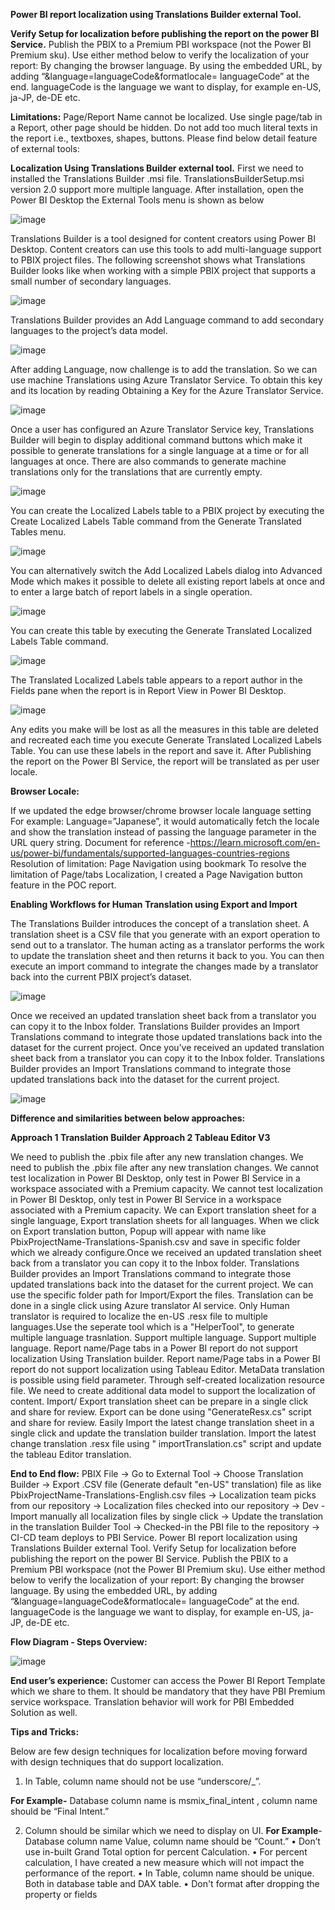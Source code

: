 

**Power BI report localization using Translations Builder external Tool.**


**Verify Setup for localization before publishing the report on the power BI Service.**
Publish the PBIX to a Premium PBI workspace (not the Power BI Premium sku). Use either method below to verify the localization of your report:
By changing the browser language.
By using the embedded URL, by adding “&language=languageCode&formatlocale= languageCode” at the end. languageCode is the language we want to display, for example en-US, ja-JP, de-DE etc.


**Limitations:**
Page/Report Name cannot be localized.
Use single page/tab in a Report, other page should be hidden.
Do not add too much literal texts in the report i.e., textboxes, shapes, buttons.
Please find below detail feature of external tools:


**Localization Using Translations Builder external tool.**
First we need to installed the Translations Builder .msi file.
TranslationsBuilderSetup.msi version 2.0 support more multiple language.
After installation, open the Power BI Desktop the External Tools menu is shown as below

![image](https://github.com/user-attachments/assets/f843de51-14a1-4add-a651-20c27375efc3)

  
Translations Builder is a tool designed for content creators using Power BI Desktop. Content creators can use this tools to add multi-language support to PBIX project files. The following screenshot shows what Translations Builder looks like when working with a simple PBIX project that supports a small number of secondary languages.

![image](https://github.com/user-attachments/assets/1d4335b8-454f-4a5c-97e6-203ec1a1604f)

  
Translations Builder provides an Add Language command to add secondary languages to the project’s data model.

![image](https://github.com/user-attachments/assets/65705aee-29a4-4e37-96e9-1a2dc3807566)

  
After adding Language, now challenge is to add the translation. So we can use machine Translations using Azure Translator Service.
To obtain this key and its location by reading Obtaining a Key for the Azure Translator Service.

![image](https://github.com/user-attachments/assets/b5a7b006-a114-4e75-8a54-a24d45a971c6)

  
Once a user has configured an Azure Translator Service key, Translations Builder will begin to display additional command buttons which make it possible to generate translations for a single language at a time or for all languages at once. There are also commands to generate machine translations only for the translations that are currently empty.

![image](https://github.com/user-attachments/assets/3ff494e5-e703-471d-9c7f-df5e53a2e1a4)

  
You can create the Localized Labels table to a PBIX project by executing the Create Localized Labels Table command from the Generate Translated Tables menu.


![image](https://github.com/user-attachments/assets/1decda30-8726-4b0c-be55-4fe2dd40150f)


  You can alternatively switch the Add Localized Labels dialog into Advanced Mode which makes it possible to delete all existing report labels at once and to enter a large batch of report labels in a single operation.

  ![image](https://github.com/user-attachments/assets/57b40462-e4ba-4b3c-9920-8ef3656331dd)

  
You can create this table by executing the Generate Translated Localized Labels Table command.

![image](https://github.com/user-attachments/assets/dffc101d-0723-418c-8354-fdc6a5ed090f)

  
The Translated Localized Labels table appears to a report author in the Fields pane when the report is in Report View in Power BI Desktop.

![image](https://github.com/user-attachments/assets/c37eeccd-88f8-4f64-b067-9d649d4e931c)

  
Any edits you make will be lost as all the measures in this table are deleted and recreated each time you execute Generate Translated Localized Labels Table.
You can use these labels in the report and save it. After Publishing the report on the Power BI Service, the report will be translated as per user locale.

**Browser Locale:**

If we updated the edge browser/chrome browser locale language setting For example: Language=”Japanese”, it would automatically fetch the locale and show the translation instead of passing the language parameter in the URL query string.
Document for reference -https://learn.microsoft.com/en-us/power-bi/fundamentals/supported-languages-countries-regions 
Resolution of limitation:
Page Navigation using bookmark
To resolve the limitation of Page/tabs Localization, I created a Page Navigation button feature in the POC report.

**Enabling Workflows for Human Translation using Export and Import**

The Translations Builder introduces the concept of a translation sheet. A translation sheet is a CSV file that you generate with an export operation to send out to a translator. The human acting as a translator performs the work to update the translation sheet and then returns it back to you. You can then execute an import command to integrate the changes made by a translator back into the current PBIX project’s dataset.

![image](https://github.com/user-attachments/assets/a0e9d35b-88c3-48d6-8bd8-e3a398a1034c)



  
Once we received an updated translation sheet back from a translator you can copy it to the Inbox folder. Translations Builder provides an Import Translations command to integrate those updated translations back into the dataset for the current project. Once you’ve received an updated translation sheet back from a translator you can copy it to the Inbox folder. Translations Builder provides an Import Translations command to integrate those updated translations back into the dataset for the current project.


![image](https://github.com/user-attachments/assets/b524fd27-fc75-42ec-813a-75312307cf9b)


  
**Difference and similarities between below approaches:**


**Approach 1 Translation Builder	Approach 2 Tableau Editor V3**

We need to publish the .pbix file after any new translation changes.	We need to publish the .pbix file after any new translation changes.
We cannot test localization in Power BI Desktop, only test in Power BI Service in a workspace associated with a Premium capacity.	We cannot test localization in Power BI Desktop, only test in Power BI Service in a workspace associated with a Premium capacity.
We can Export translation sheet for a single language, Export translation sheets for all languages. When we click on Export translation button, Popup will appear with name like PbixProjectName-Translations-Spanish.csv and save in specific folder which we already configure.Once we received an updated translation sheet back from a translator you can copy it to the Inbox folder. Translations Builder provides an Import Translations command to integrate those updated translations back into the dataset for the current project.	We can use the specific folder path for Import/Export the files.
Translation can be done in a single click using Azure translator AI service.	Only Human translator is required to localize the en-US .resx file to multiple languages.Use the seperate tool which is a "HelperTool", to generate multiple language trasnlation.
Support multiple language.	Support multiple language.
Report name/Page tabs in a Power BI report do not support localization Using Translation builder.	Report name/Page tabs in a Power BI report do not support localization using Tableau Editor.
MetaData translation is possible using field parameter.	Through self-created localization resource file. We need to create additional data model to support the localization of content.
Import/ Export translation sheet can be prepare in a single click and share for review.	Export can be done using "GenerateResx.cs" script and share for review.
Easily Import the latest change translation sheet in a single click and update the translation builder translation.	Import the latest change translation .resx file using " importTranslation.cs" script and update the tableau Editor translation.

**End to End flow:**
PBIX File → Go to External Tool → Choose Translation Builder → Export .CSV file (Generate default "en-US" translation) file as like PbixProjectName-Translations-English.csv files → Localization team picks from our repository → Localization files checked into our repository → Dev - Import manually all localization files by single click → Update the translation in the translation Builder Tool → Checked-in the PBI file to the repository → CI-CD team deploys to PBI Service.
Power BI report localization using Translations Builder external Tool.
Verify Setup for localization before publishing the report on the power BI Service.
Publish the PBIX to a Premium PBI workspace (not the Power BI Premium sku). Use either method below to verify the localization of your report:
By changing the browser language.
By using the embedded URL, by adding “&language=languageCode&formatlocale= languageCode” at the end. languageCode is the language we want to display, for example en-US, ja-JP, de-DE etc.

**Flow Diagram - Steps Overview:**


![image](https://github.com/user-attachments/assets/2a3fffb7-5d1f-4e4f-a830-05c63cc8b049)

  
**End user’s experience:**
Customer can access the Power BI Report Template which we share to them. It should be mandatory that they have PBI Premium service workspace.
Translation behavior will work for PBI Embedded Solution as well.

**Tips and Tricks:**

Below are few design techniques for localization before moving forward with design techniques that do support localization.
1.	In Table, column name should not be use “underscore/_”.

**For Example-** Database column name is msmix_final_intent , column name should be “Final Intent.”

2.	Column should be similar which we need to display on UI.
**For Example**- Database column name Value, column name should be “Count.”
•	Don’t use in-built Grand Total option for percent Calculation.
•	For percent calculation, I have created a new measure which will not impact the performance of the report.
•	In Table, column name should be unique. Both in database table and DAX table.
•	Don't format after dropping the property or fields


